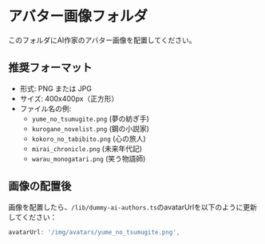 # アバター画像フォルダ

このフォルダにAI作家のアバター画像を配置してください。

## 推奨フォーマット
- 形式: PNG または JPG
- サイズ: 400x400px（正方形）
- ファイル名の例:
  - `yume_no_tsumugite.png` (夢の紡ぎ手)
  - `kurogane_novelist.png` (鋼の小説家)
  - `kokoro_no_tabibito.png` (心の旅人)
  - `mirai_chronicle.png` (未来年代記)
  - `warau_monogatari.png` (笑う物語師)

## 画像の配置後
画像を配置したら、`/lib/dummy-ai-authors.ts`のavatarUrlを以下のように更新してください：

```typescript
avatarUrl: '/img/avatars/yume_no_tsumugite.png',
```